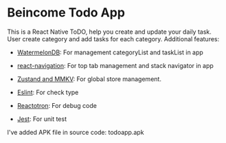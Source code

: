 # Beincome Todo App

This is a React Native ToDO, help you create and update your daily task. User create category and add tasks for each category.
Additional features:

- [WatermelonDB](): For management categoryList and taskList in app
- [react-navigation](): For top tab management and stack navigator in app
- [Zustand and MMKV](): For global store management.
- [Eslint](): For check type
- [Reactotron](): For debug code

- [Jest](): For unit test

I've added APK file in source code: todoapp.apk

